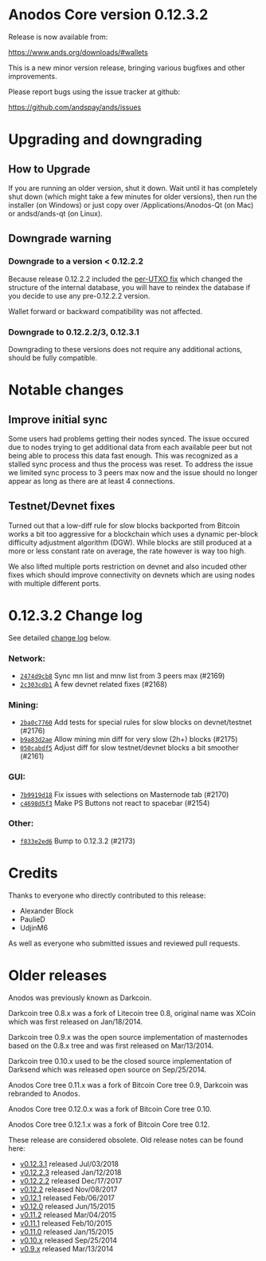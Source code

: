 Anodos Core version 0.12.3.2
==========================

Release is now available from:

  <https://www.ands.org/downloads/#wallets>

This is a new minor version release, bringing various bugfixes and other
improvements.

Please report bugs using the issue tracker at github:

  <https://github.com/andspay/ands/issues>


Upgrading and downgrading
=========================

How to Upgrade
--------------

If you are running an older version, shut it down. Wait until it has completely
shut down (which might take a few minutes for older versions), then run the
installer (on Windows) or just copy over /Applications/Anodos-Qt (on Mac) or
andsd/ands-qt (on Linux).

Downgrade warning
-----------------

### Downgrade to a version < 0.12.2.2

Because release 0.12.2.2 included the [per-UTXO fix](release-notes/ands/release-notes-0.12.2.2.md#per-utxo-fix)
which changed the structure of the internal database, you will have to reindex
the database if you decide to use any pre-0.12.2.2 version.

Wallet forward or backward compatibility was not affected.

### Downgrade to 0.12.2.2/3, 0.12.3.1

Downgrading to these versions does not require any additional actions, should be
fully compatible.


Notable changes
===============

Improve initial sync
--------------------

Some users had problems getting their nodes synced. The issue occured due to nodes trying to
get additional data from each available peer but not being able to process this data fast enough.
This was recognized as a stalled sync process and thus the process was reset. To address the issue
we limited sync process to 3 peers max now and the issue should no longer appear as long as there
are at least 4 connections.

Testnet/Devnet fixes
--------------------

Turned out that a low-diff rule for slow blocks backported from Bitcoin works a bit too aggressive for
a blockchain which uses a dynamic per-block difficulty adjustment algorithm (DGW). While blocks are still
produced at a more or less constant rate on average, the rate however is way too high.

We also lifted multiple ports restriction on devnet and also incuded other fixes which should improve
connectivity on devnets which are using nodes with multiple different ports.


0.12.3.2 Change log
===================

See detailed [change log](https://github.com/andspay/ands/compare/v0.12.3.1...andspay:v0.12.3.2) below.

### Network:
- [`2474d9cb8`](https://github.com/andspay/ands/commit/2474d9cb8) Sync mn list and mnw list from 3 peers max (#2169)
- [`2c303cdb1`](https://github.com/andspay/ands/commit/2c303cdb1) A few devnet related fixes (#2168)

### Mining:
- [`2ba0c7760`](https://github.com/andspay/ands/commit/2ba0c7760) Add tests for special rules for slow blocks on devnet/testnet (#2176)
- [`b9a83d2ae`](https://github.com/andspay/ands/commit/b9a83d2ae) Allow mining min diff for very slow (2h+) blocks (#2175)
- [`050cabdf5`](https://github.com/andspay/ands/commit/050cabdf5) Adjust diff for slow testnet/devnet blocks a bit smoother (#2161)

### GUI:
- [`7b9919d18`](https://github.com/andspay/ands/commit/7b9919d18) Fix issues with selections on Masternode tab (#2170)
- [`c4698d5f3`](https://github.com/andspay/ands/commit/c4698d5f3) Make PS Buttons not react to spacebar (#2154)

### Other:
- [`f833e2ed6`](https://github.com/andspay/ands/commit/f833e2ed6) Bump to 0.12.3.2 (#2173)


Credits
=======

Thanks to everyone who directly contributed to this release:

- Alexander Block
- PaulieD
- UdjinM6

As well as everyone who submitted issues and reviewed pull requests.


Older releases
==============

Anodos was previously known as Darkcoin.

Darkcoin tree 0.8.x was a fork of Litecoin tree 0.8, original name was XCoin
which was first released on Jan/18/2014.

Darkcoin tree 0.9.x was the open source implementation of masternodes based on
the 0.8.x tree and was first released on Mar/13/2014.

Darkcoin tree 0.10.x used to be the closed source implementation of Darksend
which was released open source on Sep/25/2014.

Anodos Core tree 0.11.x was a fork of Bitcoin Core tree 0.9,
Darkcoin was rebranded to Anodos.

Anodos Core tree 0.12.0.x was a fork of Bitcoin Core tree 0.10.

Anodos Core tree 0.12.1.x was a fork of Bitcoin Core tree 0.12.

These release are considered obsolete. Old release notes can be found here:

- [v0.12.3.1](https://github.com/andspay/ands/blob/master/doc/release-notes/ands/release-notes-0.12.3.1.md) released Jul/03/2018
- [v0.12.2.3](https://github.com/andspay/ands/blob/master/doc/release-notes/ands/release-notes-0.12.2.3.md) released Jan/12/2018
- [v0.12.2.2](https://github.com/andspay/ands/blob/master/doc/release-notes/ands/release-notes-0.12.2.2.md) released Dec/17/2017
- [v0.12.2](https://github.com/andspay/ands/blob/master/doc/release-notes/ands/release-notes-0.12.2.md) released Nov/08/2017
- [v0.12.1](https://github.com/andspay/ands/blob/master/doc/release-notes/ands/release-notes-0.12.1.md) released Feb/06/2017
- [v0.12.0](https://github.com/andspay/ands/blob/master/doc/release-notes/ands/release-notes-0.12.0.md) released Jun/15/2015
- [v0.11.2](https://github.com/andspay/ands/blob/master/doc/release-notes/ands/release-notes-0.11.2.md) released Mar/04/2015
- [v0.11.1](https://github.com/andspay/ands/blob/master/doc/release-notes/ands/release-notes-0.11.1.md) released Feb/10/2015
- [v0.11.0](https://github.com/andspay/ands/blob/master/doc/release-notes/ands/release-notes-0.11.0.md) released Jan/15/2015
- [v0.10.x](https://github.com/andspay/ands/blob/master/doc/release-notes/ands/release-notes-0.10.0.md) released Sep/25/2014
- [v0.9.x](https://github.com/andspay/ands/blob/master/doc/release-notes/ands/release-notes-0.9.0.md) released Mar/13/2014

